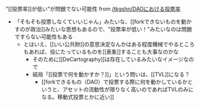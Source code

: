 
"[[投票率]]が低い"が問題でない可能性
from [/tkgshn/DAOにおける投票率](https://scrapbox.io/tkgshn/DAOにおける投票率)
- 「そもそも投票しなくていいじゃん」みたいな、[[forkできないものを動かすのが政治]]みたいな思想もあるので、"投票率が低い！"みたいなのは問題ですらない可能性もある
    - とはいえ、[[いい公共財]]の意思決定なんかはある程度機械でやるところもあれば、役にたっているものを[[表象]]することも大事なのかな
        - そのために[[DeCartography]]は存在しているみたいなイメージなので
        - 結局「[[投票で何を動かすか？]]」という問いは、[[TVL]]になる？
            - [[forkできるもの（DAO）で投票する際に何を動かしているかというと、アセットの流動性が限りなく高いのであればTVLのみになる。移動式投票とかに近い]]
